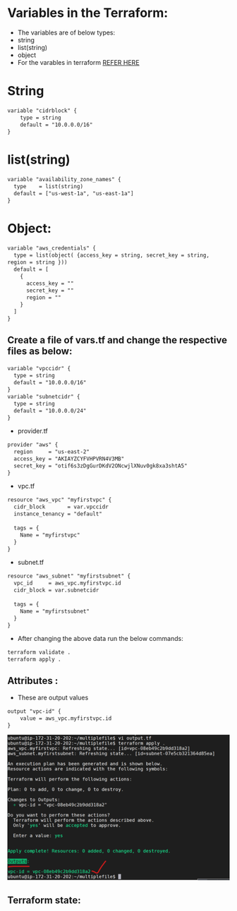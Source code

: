 # Variables in the Terraform:
* The variables are of below types:
 * string
 * list(string)
 * object
* For the varables in terraform [REFER HERE](https://www.terraform.io/docs/configuration/variables.html)

# String 
```
variable "cidrblock" {
    type = string
    default = "10.0.0.0/16"
}
```

# list(string)

```
variable "availability_zone_names" {
  type    = list(string)
  default = ["us-west-1a", "us-east-1a"]
}
```

# Object:

```
variable "aws_credentials" {
  type = list(object( {access_key = string, secret_key = string, region = string }))
  default = [
    {
      access_key = ""
      secret_key = ""
      region = ""
    }
  ]
}
```

## Create a file of vars.tf and change the respective files as below:

```
variable "vpccidr" {
  type = string
  default = "10.0.0.0/16"
}
variable "subnetcidr" {
  type = string
  default = "10.0.0.0/24"
}

```
* provider.tf
```
provider "aws" {
  region     = "us-east-2"
  access_key = "AKIAYZCYFVHPVRN4V3MB"
  secret_key = "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"
}

```
* vpc.tf
```
resource "aws_vpc" "myfirstvpc" {
  cidr_block       = var.vpccidr
  instance_tenancy = "default"

  tags = {
    Name = "myfirstvpc"
  }
}

```
* subnet.tf
```
resource "aws_subnet" "myfirstsubnet" {
  vpc_id     = aws_vpc.myfirstvpc.id
  cidr_block = var.subnetcidr

  tags = {
    Name = "myfirstsubnet"
  }
}

```

* After changing the above data run the below commands:

```
terraform validate .
terraform apply .
```

## Attributes :
* These are output values

```
output "vpc-id" {
    value = aws_vpc.myfirstvpc.id
}
```
![preview](../images/tf12.png)


## Terraform state:







